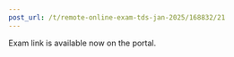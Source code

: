 ```yaml
---
post_url: /t/remote-online-exam-tds-jan-2025/168832/21
---
```

Exam link is available now on the portal.